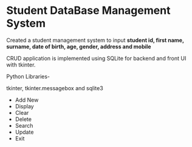 # Student DataBase Management System

Created a student management system to input __student id, first name, surname, date of birth, age, gender, address and mobile__

CRUD application is implemented using SQLite for backend and front UI with tkinter.

Python Libraries-


tkinter, tkinter.messagebox and sqlite3

 - Add New
 - Display
 - Clear
 - Delete
 - Search
 - Update
 - Exit
